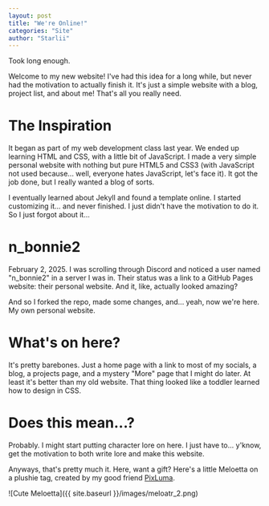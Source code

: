 ```yaml
---
layout: post
title: "We're Online!"
categories: "Site"
author: "Starlii"
---
```


Took long enough.

Welcome to my new website! I've had this idea for a long while, but never had the motivation to actually finish it. It's just a simple website with a blog, project list, and about me! That's all you really need.

# The Inspiration

It began as part of my web development class last year. We ended up learning HTML and CSS, with a little bit of JavaScript. I made a very simple personal website with nothing but pure HTML5 and CSS3 (with JavaScript not used because... well, everyone hates JavaScript, let's face it). It got the job done, but I really wanted a blog of sorts.

I eventually learned about Jekyll and found a template online. I started customizing it... and never finished. I just didn't have the motivation to do it. So I just forgot about it...

# n_bonnie2

February 2, 2025. I was scrolling through Discord and noticed a user named "n_bonnie2" in a server I was in. Their status was a link to a GitHub Pages website: their personal website. And it, like, actually looked amazing?

And so I forked the repo, made some changes, and... yeah, now we're here. My own personal website.

# What's on here?

It's pretty barebones. Just a home page with a link to most of my socials, a blog, a projects page, and a mystery "More" page that I might do later. At least it's better than my old website. That thing looked like a toddler learned how to design in CSS.

# Does this mean...?

Probably. I might start putting character lore on here. I just have to... y'know, get the motivation to both write lore and make this website.

Anyways, that's pretty much it. Here, want a gift? Here's a little Meloetta on a plushie tag, created by my good friend [PixLuma](https://bsky.app/profile/pixluma.bsky.social).

![Cute Meloetta]({{ site.baseurl }}/images/meloatr_2.png)

